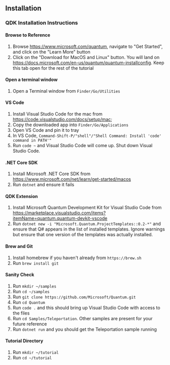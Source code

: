 ## Installation
### QDK Installation Instructions

#### Browse to Reference
1. Browse https://www.microsoft.com/quantum, navigate to "Get Started", and click on the "Learn More" button
1. Click on the "Download for MacOS and Linux" button. You will land on https://docs.microsoft.com/en-us/quantum/quantum-installconfig. Keep this tab open for the rest of the tutorial

#### Open a terminal window
1. Open a Terminal window from `Finder/Go/Utilities`

#### VS Code
1. Install Visual Studio Code for the mac from https://code.visualstudio.com/docs/setup/mac;
1. Copy the downloaded app into `Finder/Go/Applications`
1. Open VS Code and pin it to tray
1. In VS Code, `Command-Shift-P/"shell"/"Shell Command: Install 'code' command in PATH'"`
1. Run `code ~` and Visual Studio Code will come up. Shut down Visual Studio Code.

#### .NET Core SDK
1. Install Microsoft .NET Core SDK from https://www.microsoft.com/net/learn/get-started/macos 
1. Run `dotnet` and ensure it fails 

#### QDK Extension
1. Install Microsoft Quantum Development Kit for Visual Studio Code from https://marketplace.visualstudio.com/items?itemName=quantum.quantum-devkit-vscode
1. Run `dotnet new -i "Microsoft.Quantum.ProjectTemplates::0.2-*"` and ensure that Q# appears in the list of installed templates. Ignore warnings but ensure that one version of the templates was actually installed.

#### Brew and Git
1. Install homebrew if you haven't already from `https://brew.sh`
1. Run `brew install git`

#### Sanity Check
1. Run `mkdir ~/samples`
1. Run `cd ~/samples`
1. Run `git clone https://github.com/Microsoft/Quantum.git`
1. Run `cd Quantum`
1. Run `code .` and this should bring up Visual Studio Code with access to the files
1. Run `cd Samples/Teleportation`. Other samples are present for your future reference
1. Run `dotnet run` and you should get the Teleportation sample running

#### Tutorial Directory
1. Run `mkdir ~/tutorial`
1. Run `cd ~/tutorial`